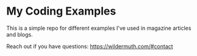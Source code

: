 
# My Coding Examples

This is a simple repo for different examples I've used in magazine articles and blogs. 

Reach out if you have questions:  https://wildermuth.com/#contact